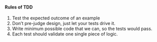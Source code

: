 #### Rules of TDD

1. Test the expected outcome of an example
2. Don’t pre-judge design, just let your tests drive it.
3. Write minimum possible code that we can, so the tests would pass.
4. Each test should validate one single piece of logic.